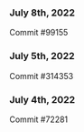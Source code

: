 ### July 8th, 2022

Commit #99155

### July 5th, 2022

Commit #314353


### July 4th, 2022

Commit #72281
